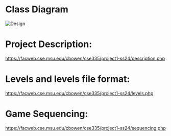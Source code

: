 # Class Diagram
![Design](https://gitlab.msu.edu/phamhoan/project1/-/master/Project1VP.png?raw=true)
# Project Description:

https://facweb.cse.msu.edu/cbowen/cse335/project1-ss24/description.php

# Levels and levels file format:

https://facweb.cse.msu.edu/cbowen/cse335/project1-ss24/levels.php

# Game Sequencing:

https://facweb.cse.msu.edu/cbowen/cse335/project1-ss24/sequencing.php
